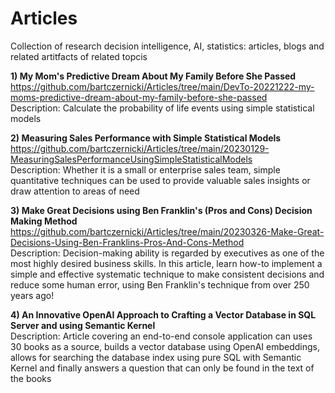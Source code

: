 # Articles

Collection of research decision intelligence, AI, statistics: articles, blogs and related artitfacts of related topcis


**1) My Mom's Predictive Dream About My Family Before She Passed**  
https://github.com/bartczernicki/Articles/tree/main/DevTo-20221222-my-moms-predictive-dream-about-my-family-before-she-passed  
Description: Calculate the probability of life events using simple statistical models 

**2) Measuring Sales Performance with Simple Statistical Models**  
https://github.com/bartczernicki/Articles/tree/main/20230129-MeasuringSalesPerformanceUsingSimpleStatisticalModels  
Description: Whether it is a small or enterprise sales team, simple quantitative techniques can be used to provide valuable sales insights or draw attention to areas of need  

**3) Make Great Decisions using Ben Franklin's (Pros and Cons) Decision Making Method**  
https://github.com/bartczernicki/Articles/tree/main/20230326-Make-Great-Decisions-Using-Ben-Franklins-Pros-And-Cons-Method  
Description: Decision-making ability is regarded by executives as one of the most highly desired business skills. In this article, learn how-to implement a simple and effective systematic technique to make consistent decisions and reduce some human error, using Ben Franklin's technique from over 250 years ago! 

**4) An Innovative OpenAI Approach to Crafting a Vector Database in SQL Server and using Semantic Kernel**  
Description: Article covering an end-to-end console application can uses 30 books as a source, builds a vector database using OpenAI embeddings, allows for searching the database index using pure SQL with Semantic Kernel and finally answers a question that can only be found in the text of the books  
